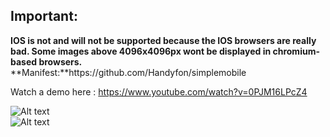 <h2><b>Important:</h2>
IOS is not and will not be supported because the IOS browsers are really bad.
Some images above 4096x4096px wont be displayed in chromium-based browsers.</b>
</br>
**Manifest:**https://github.com/Handyfon/simplemobile</br>

Watch a demo here : https://www.youtube.com/watch?v=0PJM16LPcZ4

![Alt text](https://i.imgur.com/ZyBj1jD.png "Custom Controls")</br>
![Alt text](https://i.imgur.com/e1xx2dc.png "Responsive CSS")
